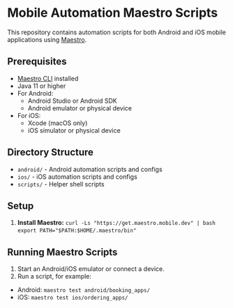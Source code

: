 # Mobile Automation Maestro Scripts

This repository contains automation scripts for both Android and iOS mobile applications using [Maestro](https://maestro.mobile.dev/).

## Prerequisites

- [Maestro CLI](https://maestro.mobile.dev/getting-started/installation) installed
- Java 11 or higher
- For Android:
  - Android Studio or Android SDK
  - Android emulator or physical device
- For iOS:
  - Xcode (macOS only)
  - iOS simulator or physical device

## Directory Structure

- `android/` - Android automation scripts and configs
- `ios/` - iOS automation scripts and configs
- `scripts/` - Helper shell scripts

## Setup

1. **Install Maestro:**
 ```curl -Ls "https://get.maestro.mobile.dev" | bash ```
 ```export PATH="$PATH:$HOME/.maestro/bin" ```

## Running Maestro Scripts

1. Start an Android/iOS emulator or connect a device.
2. Run a script, for example:

- Android:
  ```maestro test android/booking_apps/```
- iOS:
  ```maestro test ios/ordering_apps/```
